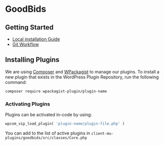 # GoodBids

## Getting Started

- [Local installation Guide](local.md)
- [Git Workflow](workflow.md)

## Installing Plugins

We are using [Composer](https://getcomposer.org/) and [WPackagist](https://wpackagist.org/) to manage our plugins. To install a new plugin that exists in the WordPress Plugin Repository, run the following command:

```sh
composer require wpackagist-plugin/plugin-name
```

### Activating Plugins

Plugins can be activated in-code by using:
```php
wpcom_vip_load_plugin( 'plugin-name/plugin-file.php' )
```

You can add to the list of active plugins in `client-mu-plugins/goodbids/src/classes/Core.php` 
